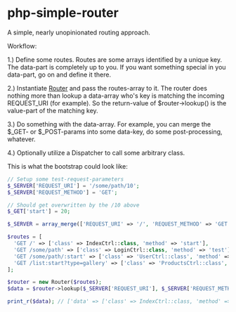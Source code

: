 php-simple-router
=================

A simple, nearly unopinionated routing approach.

Workflow:

1.) Define some routes. Routes are some arrays identified by a unique key. The data-part is completely up to you. If you want something special in you data-part, go on and define it there.

2.) Instantiate [Router](./src/Router.php) and pass the routes-array to it. The router does nothing more than lookup a data-array who's key is matching the incoming REQUEST_URI (for example). So the return-value of $router->lookup() is the value-part of the matching key.

3.) Do something with the data-array. For example, you can merge the $_GET- or $_POST-params into some data-key, do some post-processing, whatever.

4.) Optionally utilize a Dispatcher to call some arbitrary class.

This is what the bootstrap could look like:

```PHP
// Setup some test-request-parameters
$_SERVER['REQUEST_URI'] = '/some/path/10';
$_SERVER['REQUEST_METHOD'] = 'GET';

// Should get overwritten by the /10 above
$_GET['start'] = 20;

$_SERVER = array_merge(['REQUEST_URI' => '/', 'REQUEST_METHOD' => 'GET'], $_SERVER);

$routes = [
  'GET /' => ['class' => IndexCtrl::class, 'method' => 'start'],
  'GET /some/path' => ['class' => LoginCtrl::class, 'method' => 'test'],
  'GET /some/path/:start' => ['class' => 'UserCtrl::class', 'method' => 'test'],
  'GET /list:start?type=gallery' => ['class' => 'ProductsCtrl::class', 'method' => 'showGallery'],
];

$router = new Router($routes);
$data = $router->lookup($_SERVER['REQUEST_URI'], $_SERVER['REQUEST_METHOD'], $_REQUEST);

print_r($data); // ['data' => ['class' => IndexCtrl::class, 'method' => 'start'], 'params' => []]
```
